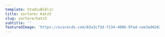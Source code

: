 ```yaml
---
template: StudiuBiblic
title: sortare/ Katz5
slug: sortare/katz5
subtitle: ''
featuredImage: 'https://ucarecdn.com/83a3c73d-f234-4086-9fad-cee3a9626230/'
---
```


